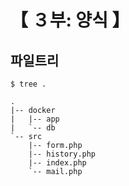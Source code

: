 # 【 ３부: 양식 】

## 파일트리

```
$ tree .

.
|-- docker
|   |-- app
|   `-- db
`-- src
    |-- form.php
    |-- history.php
    |-- index.php
    `-- mail.php
```
